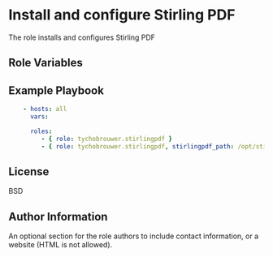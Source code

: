 Install and configure Stirling PDF
=========

The role installs and configures Stirling PDF

Role Variables
--------------



Example Playbook
----------------

```yaml
    - hosts: all
      vars:

      roles:
         - { role: tychobrouwer.stirlingpdf }
         - { role: tychobrouwer.stirlingpdf, stirlingpdf_path: /opt/stirlingpdf, stirlingpdf_build_path: /root/stirlingpdf }
```

License
-------

BSD

Author Information
------------------

An optional section for the role authors to include contact information, or a website (HTML is not allowed).
